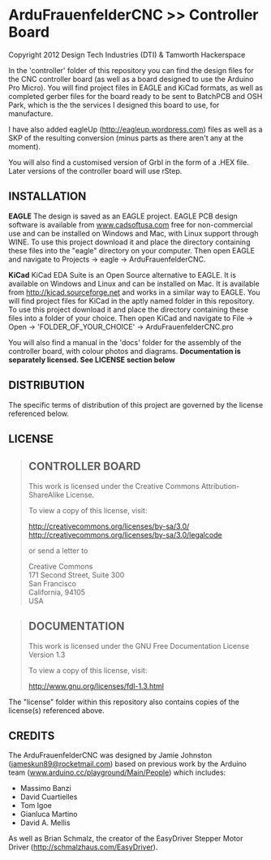 ArduFrauenfelderCNC >> Controller Board
=======================================
Copyright 2012 Design Tech Industries (DTI)  & Tamworth Hackerspace

In the 'controller' folder of this repository you can find the design files for the CNC controller board (as well as a 
board designed to use the Arduino Pro Micro). You will find project files in EAGLE and KiCad formats, as well as completed 
gerber files for the board ready to be sent to BatchPCB and OSH Park, which is the the services I designed this board to use, for manufacture.

I have also added eagleUp (http://eagleup.wordpress.com) files as well as a SKP of the resulting conversion 
(minus parts as there aren't any at the moment).

You will also find a customised version of Grbl in the form of a .HEX file. Later versions of the controller 
board will use rStep.

INSTALLATION
------------
**EAGLE**
The design is saved as an EAGLE project. EAGLE PCB design software is available from www.cadsoftusa.com 
free for non-commercial use and can be installed on Windows and Mac, with Linux support through WINE. 
To use this project download it and place the directory containing these files into the "eagle" directory 
on your computer. Then open EAGLE and navigate to Projects -> eagle -> ArduFrauenfelderCNC.

**KiCad**
KiCad EDA Suite is an Open Source alternative to EAGLE. It is available on Windows and Linux and can be installed 
on Mac. It is available from http://kicad.sourceforge.net and works in a similar way to EAGLE. You will find project 
files for KiCad in the aptly named folder in this repository. To use this project download it and place the directory 
containing these files into a folder of your choice. Then open KiCad and navigate to File -> Open -> 
'FOLDER_OF_YOUR_CHOICE' -> ArduFrauenfelderCNC.pro

You will also find a manual in the 'docs' folder for the assembly of the controller board, with colour photos and diagrams. 
**Documentation is separately licensed. See LICENSE section below**

DISTRIBUTION
------------
The specific terms of distribution of this project are governed by the license referenced below.

LICENSE
-------
> CONTROLLER BOARD
> ----------------
> This work is licensed under the Creative Commons Attribution-ShareAlike License.  
> 
> To view a copy of this license, visit:
> 
>   http://creativecommons.org/licenses/by-sa/3.0/  
>   http://creativecommons.org/licenses/by-sa/3.0/legalcode
> 
> or send a letter to
> 
>   Creative Commons  
>   171 Second Street, Suite 300  
>   San Francisco  
>   California, 94105  
>   USA

> DOCUMENTATION
> -------------
> This work is licensed under the GNU Free Documentation License Version 1.3
> 
> To view a copy of this license, visit:
> 
>   http://www.gnu.org/licenses/fdl-1.3.html

The "license" folder within this repository also contains copies of the
license(s) referenced above.


CREDITS
-------
The ArduFrauenfelderCNC was designed by Jamie Johnston (jameskun89@rocketmail.com) 
based on previous work by the Arduino team (www.arduino.cc/playground/Main/People) 
which includes:

 * Massimo Banzi
 * David Cuartielles
 * Tom Igoe
 * Gianluca Martino
 * David A. Mellis

As well as Brian Schmalz, the creator of the EasyDriver Stepper Motor Driver
(http://schmalzhaus.com/EasyDriver).